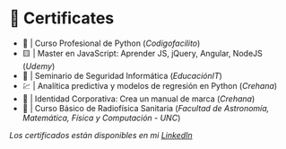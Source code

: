 # 🥇 Certificates
- 🐍 | Curso Profesional de Python (*Codigofacilito*)
- 🟨 | Master en JavaScript: Aprender JS, jQuery, Angular, NodeJS (*Udemy*)
- 🔏 | Seminario de Seguridad Informática (*EducaciónIT*)
- 💹 | Analítica predictiva y modelos de regresión en Python (*Crehana*)
- 🤝 | Identidad Corporativa: Crea un manual de marca (*Crehana*)
- 💊 | Curso Básico de Radiofísica Sanitaria (*Facultad de Astronomía, Matemática, Física y Computación - UNC*)	

*Los certificados están disponibles en mi [LinkedIn](https://www.linkedin.com/in/pedro-villar-4261491bb/)*